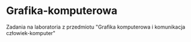 # Grafika-komputerowa
Zadania na laboratoria z przedmiotu "Grafika komputerowa i komunikacja człowiek-komputer"

